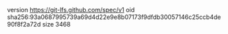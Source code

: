 version https://git-lfs.github.com/spec/v1
oid sha256:93a0687995739a69d4d22e9e8b07173f9dfdb30057146c25ccb4de90f8f2a72d
size 3468

